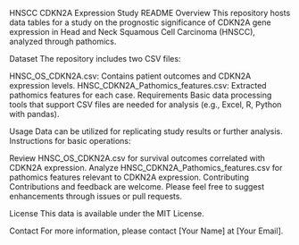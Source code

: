 HNSCC CDKN2A Expression Study README
Overview
This repository hosts data tables for a study on the prognostic significance of CDKN2A gene expression in Head and Neck Squamous Cell Carcinoma (HNSCC), analyzed through pathomics.

Dataset
The repository includes two CSV files:

HNSC_OS_CDKN2A.csv: Contains patient outcomes and CDKN2A expression levels.
HNSC_CDKN2A_Pathomics_features.csv: Extracted pathomics features for each case.
Requirements
Basic data processing tools that support CSV files are needed for analysis (e.g., Excel, R, Python with pandas).

Usage
Data can be utilized for replicating study results or further analysis. Instructions for basic operations:

Review HNSC_OS_CDKN2A.csv for survival outcomes correlated with CDKN2A expression.
Analyze HNSC_CDKN2A_Pathomics_features.csv for pathomics features relevant to CDKN2A expression.
Contributing
Contributions and feedback are welcome. Please feel free to suggest enhancements through issues or pull requests.

License
This data is available under the MIT License.

Contact
For more information, please contact [Your Name] at [Your Email].
